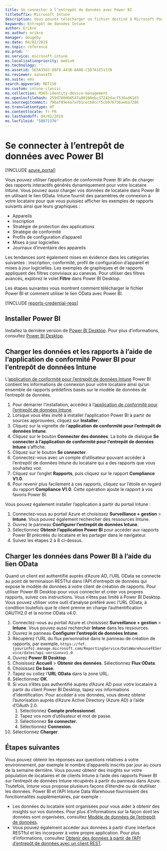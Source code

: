 ```yaml
---
title: Se connecter à l’entrepôt de données avec Power BI
titleSuffix: Microsoft Intune
description: Vous pouvez télécharger un fichier destiné à Microsoft Power BI qui vous permet de charger des rapports interactifs et dynamiques pour votre locataire Microsoft Intune.
keywords: Entrepôt de données Intune
author: Erikre
ms.author: erikre
manager: dougeby
ms.date: 04/02/2019
ms.topic: reference
ms.prod: ''
ms.service: microsoft-intune
ms.localizationpriority: medium
ms.technology: ''
ms.assetid: 5E5A35D3-88F8-441B-8A0B-C5D7A1E5137B
ms.reviewer: aanavath
ms.suite: ems
search.appverid: MET150
ms.custom: intune-classic
ms.collection: M365-identity-device-management
ms.openlocfilehash: 259d700d04547a801b0ebc37242dacf536ad61d3
ms.sourcegitcommit: 79baf89e4a7a7b1cecb8ccf5cb976736ae6a7286
ms.translationtype: HT
ms.contentlocale: fr-FR
ms.lasthandoff: 04/02/2019
ms.locfileid: "58871376"
---
```

# <a name="connect-to-the-data-warehouse-with-power-bi"></a>Se connecter à l’entrepôt de données avec Power BI

[!INCLUDE [azure_portal](./includes/azure_portal.md)]

Vous pouvez utiliser l’application de conformité Power BI afin de charger des rapports interactifs générés dynamiquement pour votre locataire Intune. Vous pouvez aussi charger vos données de locataire dans Power BI en utilisant le lien OData. Intune fournit des paramètres de connexion à votre locataire pour que vous puissiez afficher les exemples de rapports suivants ainsi que leurs graphiques :  

  -  Appareils
  -  Inscription
  -  Stratégie de protection des applications
  -  Stratégie de conformité
  -  Profils de configuration d’appareil
  -  Mises à jour logicielles
  -  Journaux d’inventaire des appareils

Les tendances sont également mises en évidence dans les catégories suivantes : inscription, conformité, profil de configuration d’appareil et mises à jour logicielles. Les exemples de graphiques et de rapports appliquent des filtres conviviaux au canevas. Pour utiliser des filtres avancés, explorez le volet **Filtre** dans Power BI Desktop.

Les étapes suivantes vous montrent comment télécharger le fichier Power BI et comment utiliser le lien OData avec Power BI.

[!INCLUDE [reports-credential-reqs](./includes/reports-credential-reqs.md)]

## <a name="install-power-bi"></a>Installer Power BI

Installez la dernière version de [Power BI Desktop](https://aka.ms/intune/datawarehouseapi/installpowerbi). Pour plus d’informations, consultez [Power BI Desktop](https://powerbi.microsoft.com/desktop).

## <a name="load-the-data-and-reports-using-the-power-bi-intune-compliance-data-warehouse-app"></a>Charger les données et les rapports à l’aide de l’application de conformité Power BI pour l’entrepôt de données Intune

L’[application de conformité pour l’entrepôt de données Intune](https://aka.ms/intune/datawarehouseapi/getpowerbiapp) Power BI contient les informations de connexion pour votre locataire ainsi qu’un ensemble de rapports prédéfinis basés sur le modèle de données de l’entrepôt de données.

1.  Pour démarrer l’installation, accédez à l’[application de conformité pour l’entrepôt de données Intune](https://aka.ms/intune/datawarehouseapi/getpowerbiapp).
2.  Lorsque vous êtes invité à installer l’application Power BI à partir de sources approuvées, cliquez sur **Installer**.
3.  Cliquez sur la vignette de l’**application de conformité pour l’entrepôt de données Intune**.
4.  Cliquez sur le bouton **Connecter des données**. 
    La boîte de dialogue **Se connecter à l’application de conformité pour l’entrepôt de données Intune** s’affiche.
5.  Cliquez sur le bouton **Se connecter**.
6.  Connectez-vous avec un compte d’utilisateur pouvant accéder à l’entrepôt de données Intune du locataire qui a des rapports que vous souhaitez voir. 
7.  Cliquez sur l’onglet **Rapports**, puis cliquez sur le rapport **Compliance V1.0**.
8.  Pour revenir plus facilement à ces rapports, cliquez sur l’étoile en regard du rapport **Compliance V1.0**. Cette opération ajoute le rapport à vos favoris Power BI.

Vous pouvez également installer l’application à partir du portail Intune :

1.  Connectez-vous au portail Azure et choisissez **Surveillance + gestion** > **Intune**. Vous pouvez également rechercher des ressources Intune.
2.  Ouvrez le panneau **Configurer l’entrepôt de données Intune**.
3.  Sélectionnez **Obtenir l’application Power BI** pour accéder aux rapports Power BI précréés du locataire et les partager dans le navigateur.
4.  Suivez les étapes 2 à 8 ci-dessus.

## <a name="load-the-data-in-power-bi-using-the-odata-link"></a>Charger les données dans Power BI à l’aide du lien OData

Quand un client est authentifié auprès d’Azure AD, l’URL OData se connecte au point de terminaison RESTful dans l’API d’entrepôt de données qui expose le modèle de données à votre client de création de rapports. Pour utiliser Power BI Desktop pour vous connecter et créer vos propres rapports, suivez ces instructions. Vous n’êtes pas limité à Power BI Desktop. Vous pouvez utiliser votre outil d’analyse préféré avec l’URL OData, à condition toutefois que le client prenne en charge l’authentification OAUTH2.0 et la norme OData v4.0.

1.  Connectez-vous au portail Azure et choisissez **Surveillance + gestion** > **Intune**. Vous pouvez aussi rechercher **Intune** dans les ressources.  
2.  Ouvrez le panneau **Configurer l’entrepôt de données Intune**.
3. Récupérez l’URL du flux personnalisé dans le panneau de création de rapports, par exemple, `https://fef.{yourinfo}.manage.microsoft.com/ReportingService/DataWarehouseFEService/dates?api-version=v1.0`
4. Ouvrez **Power BI Desktop**.
5. Choisissez **Accueil** > **Obtenir des données**. Sélectionnez **Flux OData**.
6. Choisissez **De base**.
7. Tapez ou collez l’**URL OData** dans la zone URL.
8. Sélectionnez **OK**.
9. Si vous n’êtes pas authentifié auprès d’Azure AD pour votre locataire à partir du client Power BI Desktop, tapez vos informations d’identification. Pour accéder à vos données, vous devez obtenir l’autorisation auprès d’Azure Active Directory (Azure AD) à l’aide d’OAuth 2.0.  
    1.  Sélectionnez **Compte professionnel**.  
    2.  Tapez vos nom d’utilisateur et mot de passe.  
    3.  Sélectionnez **Se connecter.**  
    4.  Sélectionnez **Connexion**.  
10. Sélectionnez **Charger**.

## <a name="next-steps"></a>Étapes suivantes

Vous pouvez obtenir les réponses aux questions relatives à votre environnement, par exemple le nombre d’appareils inscrits par jour au cours de la semaine dernière. Vous pouvez obtenir des insights sur votre population de locataires et de clients Intune à l’aide des rapports Power BI sur l’entrepôt de données Intune récupérés à partir du panneau dans Azure. Toutefois, Intune vous propose plusieurs façons d’étendre ou de réutiliser les données. Power BI et l’API Intune Data Warehouse fournissent des fonctionnalités supplémentaires, par exemple :

<!-- -  You can use Power BI Desktop to create additional report types with your data. For example, you could create a custom chart representing the ratio of device manufactures in your enterprise. For more information about creating custom reports with Power BI and the Intune Data Warehouse, see `BLOG POST ON POWER BI`. -->
 -  Les données du locataire sont organisées pour vous aider à obtenir des insights sur vos données. Pour plus d’informations sur la façon dont les données sont organisées, consultez [Modèle de données de l’entrepôt de données](reports-ref-data-model.md).
 -  Vous pouvez également accéder aux données à partir d’une interface RESTful et les incorporer à votre propre application. Pour plus d’informations, consultez [Obtenir des données à partir de l’API d’entrepôt de données avec un client REST](reports-proc-data-rest.md).
